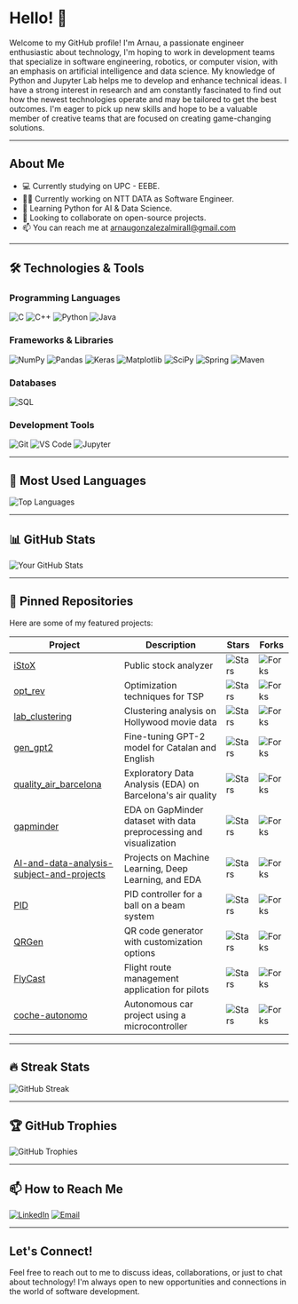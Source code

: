 # Hello! 👋

Welcome to my GitHub profile! I'm Arnau, a passionate engineer enthusiastic about technology, I'm hoping to work in development teams that specialize in software engineering, robotics, or computer vision, with an emphasis on artificial intelligence and data science. My knowledge of Python and Jupyter Lab helps me to develop and enhance technical ideas. I have a strong interest in research and am constantly fascinated to find out how the newest technologies operate and may be tailored to get the best outcomes. I'm eager to pick up new skills and hope to be a valuable member of creative teams that are focused on creating game-changing solutions.

---

## About Me

- 💻 Currently studying on UPC - EEBE.
- 👩‍💻 Currently working on NTT DATA as Software Engineer.
- 🌱 Learning Python for AI & Data Science.
- 👯 Looking to collaborate on open-source projects.
- 📫 You can reach me at arnaugonzalezalmirall@gmail.com 

---

## 🛠️ Technologies & Tools

### Programming Languages
![C](https://img.shields.io/badge/-C-A8B9CC?logo=c&logoColor=white)
![C++](https://img.shields.io/badge/-C++-00599C?logo=c%2B%2B&logoColor=white)
![Python](https://img.shields.io/badge/-Python-3776AB?logo=python&logoColor=white)
![Java](https://img.shields.io/badge/-Java-007396?logo=java&logoColor=white)

### Frameworks & Libraries
![NumPy](https://img.shields.io/badge/-NumPy-013243?logo=numpy&logoColor=white)
![Pandas](https://img.shields.io/badge/-Pandas-150458?logo=pandas&logoColor=white)
![Keras](https://img.shields.io/badge/-Keras-D00000?logo=keras&logoColor=white)
![Matplotlib](https://img.shields.io/badge/-Matplotlib-11557C?logo=python&logoColor=white)
![SciPy](https://img.shields.io/badge/-SciPy-8CAAE6?logo=scipy&logoColor=white)
![Spring](https://img.shields.io/badge/-Spring-6DB33F?logo=spring&logoColor=white)
![Maven](https://img.shields.io/badge/-Maven-C71A36?logo=apache-maven&logoColor=white)

### Databases
![SQL](https://img.shields.io/badge/-SQL-4479A1?logo=postgresql&logoColor=white)

### Development Tools
![Git](https://img.shields.io/badge/-Git-F05032?logo=git&logoColor=white)
![VS Code](https://img.shields.io/badge/-VS%20Code-007ACC?logo=visual-studio-code&logoColor=white)
![Jupyter](https://img.shields.io/badge/-Jupyter-F37626?logo=jupyter&logoColor=white)

---

## 💬 Most Used Languages

![Top Languages](https://github-readme-stats.vercel.app/api/top-langs/?username=leavil&layout=compact&theme=radical)

---

## 📊 GitHub Stats

![Your GitHub Stats](https://github-readme-stats.vercel.app/api?username=leavil&show_icons=true&theme=radical)

---

## 📌 Pinned Repositories

Here are some of my featured projects:

| Project | Description | Stars | Forks |
|--------|-------------|-------|-------|
| [iStoX](https://github.com/leavil/iStoX) | Public stock analyzer | ![Stars](https://img.shields.io/github/stars/leavil/iStoX) | ![Forks](https://img.shields.io/github/forks/leavil/iStoX) |
| [opt_rev](https://github.com/leavil/opt_rev) | Optimization techniques for TSP | ![Stars](https://img.shields.io/github/stars/leavil/opt_rev) | ![Forks](https://img.shields.io/github/forks/leavil/opt_rev) |
| [lab_clustering](https://github.com/leavil/lab_clustering) | Clustering analysis on Hollywood movie data | ![Stars](https://img.shields.io/github/stars/leavil/lab_clustering) | ![Forks](https://img.shields.io/github/forks/leavil/lab_clustering) |
| [gen_gpt2](https://github.com/leavil/gen_gpt2) | Fine-tuning GPT-2 model for Catalan and English | ![Stars](https://img.shields.io/github/stars/leavil/gen_gpt2) | ![Forks](https://img.shields.io/github/forks/leavil/gen_gpt2) |
| [quality_air_barcelona](https://github.com/leavil/quality_air_barcelona) | Exploratory Data Analysis (EDA) on Barcelona's air quality | ![Stars](https://img.shields.io/github/stars/leavil/quality_air_barcelona) | ![Forks](https://img.shields.io/github/forks/leavil/quality_air_barcelona) |
| [gapminder](https://github.com/leavil/gapminder) | EDA on GapMinder dataset with data preprocessing and visualization | ![Stars](https://img.shields.io/github/stars/leavil/gapminder) | ![Forks](https://img.shields.io/github/forks/leavil/gapminder) |
| [AI-and-data-analysis-subject-and-projects](https://github.com/GermanBuenoLozano/AI-and-data-analysis-subject-and-projects) | Projects on Machine Learning, Deep Learning, and EDA | ![Stars](https://img.shields.io/github/stars/GermanBuenoLozano/AI-and-data-analysis-subject-and-projects) | ![Forks](https://img.shields.io/github/forks/GermanBuenoLozano/AI-and-data-analysis-subject-and-projects) |
| [PID](https://github.com/leavil/pid-ball-beam) | PID controller for a ball on a beam system | ![Stars](https://img.shields.io/github/stars/leavil/pid-ball-beam) | ![Forks](https://img.shields.io/github/forks/leavil/pid-ball-beam) |
| [QRGen](https://github.com/leavil/QRGen) | QR code generator with customization options | ![Stars](https://img.shields.io/github/stars/leavil/QRGen) | ![Forks](https://img.shields.io/github/forks/leavil/QRGen) |
| [FlyCast](https://github.com/leavil/flycast) | Flight route management application for pilots | ![Stars](https://img.shields.io/github/stars/leavil/flycast) | ![Forks](https://img.shields.io/github/forks/leavil/flycast) |
| [coche-autonomo](https://github.com/leavil/coche-autonomo) | Autonomous car project using a microcontroller | ![Stars](https://img.shields.io/github/stars/leavil/coche-autonomo) | ![Forks](https://img.shields.io/github/forks/leavil/coche-autonomo) |


---

## 🔥 Streak Stats

![GitHub Streak](https://github-readme-streak-stats.herokuapp.com/?user=leavil&theme=dark)

---

## 🏆 GitHub Trophies

![GitHub Trophies](https://github-profile-trophy.vercel.app/?username=leavil&theme=onedark)

---

## 📫 How to Reach Me

[![LinkedIn](https://img.shields.io/badge/LinkedIn-Connect-blue)](https://es.linkedin.com/in/arnau-gonz%C3%A1lez-almirall-597734296)
[![Email](https://img.shields.io/badge/Email-Send%20Message-red)](arnaugonzalezalmirall@gmail.com)

---

## Let's Connect!

Feel free to reach out to me to discuss ideas, collaborations, or just to chat about technology! I'm always open to new opportunities and connections in the world of software development.


